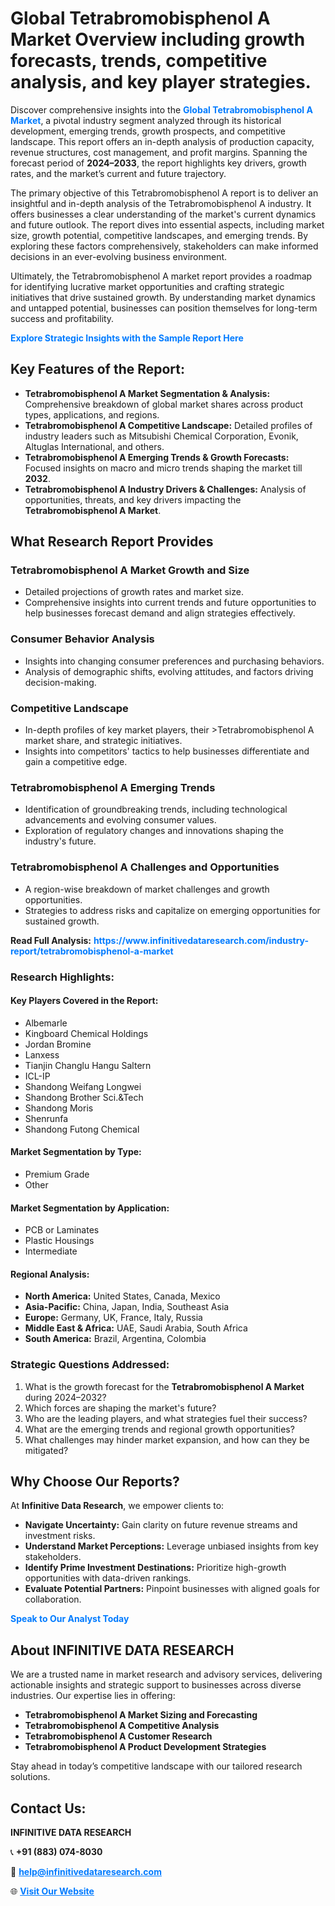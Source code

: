 <h1>Global Tetrabromobisphenol A Market Overview including growth forecasts, trends, competitive analysis, and key player strategies.</h1>
<p>
Discover comprehensive insights into the 
<a href="https://www.infinitivedataresearch.com/industry-report/tetrabromobisphenol-a-market" rel="dofollow" style="color: #007BFF; text-decoration: none;"><strong>Global Tetrabromobisphenol A Market</strong></a>, a pivotal industry segment analyzed through its historical development, emerging trends, growth prospects, and competitive landscape. This report offers an in-depth analysis of production capacity, revenue structures, cost management, and profit margins. Spanning the forecast period of <strong>2024–2033</strong>, the report highlights key drivers, growth rates, and the market’s current and future trajectory.
</p>
<p>
The primary objective of this Tetrabromobisphenol A report is to deliver an insightful and in-depth analysis of the Tetrabromobisphenol A industry. It offers businesses a clear understanding of the market's current dynamics and future outlook. The report dives into essential aspects, including market size, growth potential, competitive landscapes, and emerging trends. By exploring these factors comprehensively, stakeholders can make informed decisions in an ever-evolving business environment.
</p>
<p>
Ultimately, the Tetrabromobisphenol A market report provides a roadmap for identifying lucrative market opportunities and crafting strategic initiatives that drive sustained growth. By understanding market dynamics and untapped potential, businesses can position themselves for long-term success and profitability.
</p>
<p>
<a href="https://www.infinitivedataresearch.com/request-sample/reportId=105757" style="color: #007BFF; text-decoration: none;"><strong>Explore Strategic Insights with the Sample Report Here</strong></a>
</p>

<h2>Key Features of the Report:</h2>
<ul>
<li><strong>Tetrabromobisphenol A Market Segmentation & Analysis:</strong> Comprehensive breakdown of global market shares across product types, applications, and regions.</li>
<li><strong>Tetrabromobisphenol A Competitive Landscape:</strong> Detailed profiles of industry leaders such as Mitsubishi Chemical Corporation, Evonik, Altuglas International, and others.</li>
<li><strong>Tetrabromobisphenol A Emerging Trends & Growth Forecasts:</strong> Focused insights on macro and micro trends shaping the market till <strong>2032</strong>.</li>
<li><strong>Tetrabromobisphenol A Industry Drivers & Challenges:</strong> Analysis of opportunities, threats, and key drivers impacting the <strong>Tetrabromobisphenol A Market</strong>.</li>
</ul>

<h2>What Research Report Provides</h2>
<h3>Tetrabromobisphenol A Market Growth and Size</h3>
<ul>
<li>Detailed projections of growth rates and market size.</li>
<li>Comprehensive insights into current trends and future opportunities to help businesses forecast demand and align strategies effectively.</li>
</ul>

<h3>Consumer Behavior Analysis</h3>
<ul>
<li>Insights into changing consumer preferences and purchasing behaviors.</li>
<li>Analysis of demographic shifts, evolving attitudes, and factors driving decision-making.</li>
</ul>

<h3>Competitive Landscape</h3>
<ul>
<li>In-depth profiles of key market players, their >Tetrabromobisphenol A market share, and strategic initiatives.</li>
<li>Insights into competitors' tactics to help businesses differentiate and gain a competitive edge.</li>
</ul>

<h3>Tetrabromobisphenol A Emerging Trends</h3>
<ul>
<li>Identification of groundbreaking trends, including technological advancements and evolving consumer values.</li>
<li>Exploration of regulatory changes and innovations shaping the industry's future.</li>
</ul>

<h3>Tetrabromobisphenol A Challenges and Opportunities</h3>
<ul>
<li>A region-wise breakdown of market challenges and growth opportunities.</li>
<li>Strategies to address risks and capitalize on emerging opportunities for sustained growth.</li>
</ul>
<p><strong>Read Full Analysis:</strong> <a href="https://www.infinitivedataresearch.com/industry-report/tetrabromobisphenol-a-market" rel="dofollow" style="color: #007BFF; text-decoration: none;"><strong>https://www.infinitivedataresearch.com/industry-report/tetrabromobisphenol-a-market</strong></a></p>
<h3>Research Highlights:</h3>
<h4>Key Players Covered in the Report:</h4>
<ul><li>Albemarle</li><li>Kingboard Chemical Holdings</li><li>Jordan Bromine</li><li>Lanxess</li><li>Tianjin Changlu Hangu Saltern</li><li>ICL-IP</li><li>Shandong Weifang Longwei</li><li>Shandong Brother Sci.&amp;Tech</li><li>Shandong Moris</li><li>Shenrunfa</li><li>Shandong Futong Chemical</li></ul>
<h4>Market Segmentation by Type:</h4>
<ul><li>Premium Grade</li><li>Other</li></ul>
<h4>Market Segmentation by Application:</h4>
<ul><li>PCB or Laminates</li><li>Plastic Housings</li><li>Intermediate</li></ul>

<h4>Regional Analysis:</h4>
<ul>
<li><strong>North America:</strong> United States, Canada, Mexico</li>
<li><strong>Asia-Pacific:</strong> China, Japan, India, Southeast Asia</li>
<li><strong>Europe:</strong> Germany, UK, France, Italy, Russia</li>
<li><strong>Middle East & Africa:</strong> UAE, Saudi Arabia, South Africa</li>
<li><strong>South America:</strong> Brazil, Argentina, Colombia</li>
</ul>

<h3>Strategic Questions Addressed:</h3>
<ol>
<li>What is the growth forecast for the <strong>Tetrabromobisphenol A Market</strong> during 2024–2032?</li>
<li>Which forces are shaping the market's future?</li>
<li>Who are the leading players, and what strategies fuel their success?</li>
<li>What are the emerging trends and regional growth opportunities?</li>
<li>What challenges may hinder market expansion, and how can they be mitigated?</li>
</ol>

<h2>Why Choose Our Reports?</h2>
<p>At <strong>Infinitive Data Research</strong>, we empower clients to:</p>
<ul>
<li><strong>Navigate Uncertainty:</strong> Gain clarity on future revenue streams and investment risks.</li>
<li><strong>Understand Market Perceptions:</strong> Leverage unbiased insights from key stakeholders.</li>
<li><strong>Identify Prime Investment Destinations:</strong> Prioritize high-growth opportunities with data-driven rankings.</li>
<li><strong>Evaluate Potential Partners:</strong> Pinpoint businesses with aligned goals for collaboration.</li>
</ul>
<p><a href="https://www.infinitivedataresearch.com/industry-report/tetrabromobisphenol-a-market" rel="dofollow" style="color: #007BFF; text-decoration: none;"><strong>Speak to Our Analyst Today</strong></a></p>

<h2>About INFINITIVE DATA RESEARCH</h2>
<p>We are a trusted name in market research and advisory services, delivering actionable insights and strategic support to businesses across diverse industries. Our expertise lies in offering:</p>
<ul>
<li><strong>Tetrabromobisphenol A Market Sizing and Forecasting</strong></li>
<li><strong>Tetrabromobisphenol A Competitive Analysis</strong></li>
<li><strong>Tetrabromobisphenol A Customer Research</strong></li>
<li><strong>Tetrabromobisphenol A Product Development Strategies</strong></li>
</ul>
<p>Stay ahead in today’s competitive landscape with our tailored research solutions.</p>

<h2>Contact Us:</h2>
<p><strong>INFINITIVE DATA RESEARCH</strong></p>
<p>📞 <strong>+91 (883) 074-8030</strong></p>
<p>📧 <strong><a href="mailto:help@infinitivedataresearch.com" style="color: #007BFF;">help@infinitivedataresearch.com</a></strong></p>
<p>🌐 <strong><a href="https://www.infinitivedataresearch.com" rel="dofollow" style="color: #007BFF;">Visit Our Website</a></strong></p>